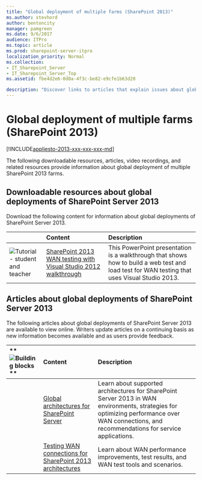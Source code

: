 ```yaml
---
title: "Global deployment of multiple farms (SharePoint 2013)"
ms.author: stevhord
author: bentoncity
manager: pamgreen
ms.date: 9/6/2017
audience: ITPro
ms.topic: article
ms.prod: sharepoint-server-itpro
localization_priority: Normal
ms.collection:
- IT_Sharepoint_Server
- IT_Sharepoint_Server_Top
ms.assetid: fbe4d2e6-0d0a-4f3c-be82-e9cfe1b63d20

description: "Discover links to articles that explain issues about global deployments of SharePoint 2013."
---
```


# Global deployment of multiple farms (SharePoint 2013)

[!INCLUDE[appliesto-2013-xxx-xxx-xxx-md](../includes/appliesto-2013-xxx-xxx-xxx-md.md)]
  
The following downloadable resources, articles, video recordings, and related resources provide information about global deployment of multiple SharePoint 2013 farms.
  
## Downloadable resources about global deployments of SharePoint Server 2013

Download the following content for information about global deployments of SharePoint Server 2013.
  
||**Content**|**Description**|
|:-----|:-----|:-----|
|![Tutorial - student and teacher](../media/mod_icon_tutorial_M.png)|[SharePoint 2013 WAN testing with Visual Studio 2012 walkthrough](https://go.microsoft.com/fwlink/p/?LinkId=280285) <br/> |This PowerPoint presentation is a walkthrough that shows how to build a web test and load test for WAN testing that uses Visual Studio 2013.  <br/> |
   
## Articles about global deployments of SharePoint Server 2013

The following articles about global deployments of SharePoint Server 2013 are available to view online. Writers update articles on a continuing basis as new information becomes available and as users provide feedback.
  
|**        ![Building blocks](../media/mod_icon_buildingblock_M.png)                 **|**Content**|**Description**|
|:-----|:-----|:-----|
||[Global architectures for SharePoint Server](/previous-versions/office/sharepoint-server-2010/gg441255(v=office.14)) <br/> |Learn about supported architectures for SharePoint Server 2013 in WAN environments, strategies for optimizing performance over WAN connections, and recommendations for service applications.  <br/> |
||[Testing WAN connections for SharePoint 2013 architectures](/previous-versions/office/sharepoint-server-2010/hh206322(v=office.14)) <br/> |Learn about WAN performance improvements, test results, and WAN test tools and scenarios.  <br/> |
   

